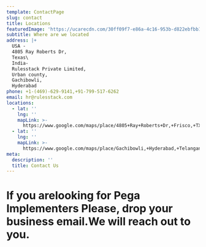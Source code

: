 ```yaml
---
template: ContactPage
slug: contact
title: Locations
featuredImage: 'https://ucarecdn.com/30ff09f7-e86a-4c16-953b-d822ebfbb1eb/'
subtitle: Where are we located
address: |+
  USA -
  4805 Ray Roberts Dr,
  Texas\
  India-
  Rulesstack Private Limited,
  Urban county,
  Gachibowli,
  Hyderabad
phone: +1-(469)-629-9141,+91-799-517-6262
email: hr@rulesstack.com
locations:
  - lat: ''
    lng: ''
    mapLink: >-
      https://www.google.com/maps/place/4805+Ray+Roberts+Dr,+Frisco,+TX+75034,+USA/@33.1415707,-96.9324847,17z/data=!3m1!4b1!4m5!3m4!1s0x864c30a4db09a4d3:0xe13c6d014e100eab!8m2!3d33.1415707!4d-96.930296
  - lat: ''
    lng: ''
    mapLink: >-
      https://www.google.com/maps/place/Gachibowli,+Hyderabad,+Telangana/@17.4439716,78.304755,13z/data=!3m1!4b1!4m5!3m4!1s0x3bcb93a276decedf:0x2c12e79e6f9344e2!8m2!3d17.4400802!4d78.3489168
meta:
  description: ''
  title: Contact Us
---
```

# **If you arelooking for Pega Implementers Please, drop your business email.We will reach out to you.**
